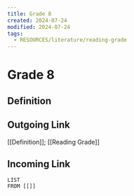 ```yaml
---
title: Grade 8
created: 2024-07-24
modified: 2024-07-24
tags:
  - RESOURCES/literature/reading-grade
---
```

# Grade 8
## Definition

## Outgoing Link
[[Definition]]; [[Reading Grade]]
## Incoming Link
```dataview
LIST
FROM [[]]
```
